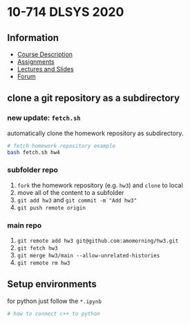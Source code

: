 # 10-714 DLSYS 2020

## Information

- [Course Description](https://dlsyscourse.org)
- [Assignments](https://dlsyscourse.org/assignments/)
- [Lectures and Slides](https://dlsyscourse.org/lectures/)
- [Forum](https://forum.dlsyscourse.org)

## clone a git repository as a subdirectory

### new update: `fetch.sh`

automatically clone the homework repository as subdirectory.

``` bash
# fetch homework repository example
bash fetch.sh hw4
```

### subfolder repo

1. `fork` the homework repository (e.g. `hw3`) and `clone` to local
2. move all of the content to a subfolder
3. `git add hw3`  and `git commit -m "Add hw3"`
4. `git push remote origin`

### main repo

1. `git remote add hw3 git@github.com:amomorning/hw3.git`
2. `git fetch hw3`
3. `git merge hw3/main --allow-unrelated-histories`
4. `git remote rm hw3`

## Setup environments

for python just follow the `*.ipynb`

``` bash
# how to connect c++ to python
```
